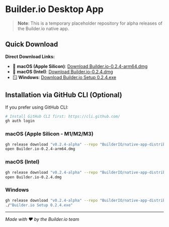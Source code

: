 # Builder.io Desktop App

> **Note**: This is a temporary placeholder repository for alpha releases of the Builder.io native app.

## Quick Download

**Direct Download Links:**
- 🍎 **macOS (Apple Silicon)**: [Download Builder.io-0.2.4-arm64.dmg](https://github.com/BuilderIO/native-app-distribution/releases/download/v0.2.4-alpha/Builder.io-0.2.4-arm64.dmg)
- 🍎 **macOS (Intel)**: [Download Builder.io-0.2.4.dmg](https://github.com/BuilderIO/native-app-distribution/releases/download/v0.2.4-alpha/Builder.io-0.2.4.dmg)  
- 🪟 **Windows**: [Download Builder.io Setup 0.2.4.exe](https://github.com/BuilderIO/native-app-distribution/releases/download/v0.2.4-alpha/Builder.io.Setup.0.2.4.exe)

## Installation via GitHub CLI (Optional)

If you prefer using GitHub CLI:

```bash
# Install GitHub CLI first: https://cli.github.com/
gh auth login
```

### macOS (Apple Silicon - M1/M2/M3)
```bash
gh release download "v0.2.4-alpha" --repo "BuilderIO/native-app-distribution" --pattern "Builder.io-0.2.4-arm64.dmg"
open Builder.io-0.2.4-arm64.dmg
```

### macOS (Intel)
```bash
gh release download "v0.2.4-alpha" --repo "BuilderIO/native-app-distribution" --pattern "Builder.io-0.2.4.dmg"
open Builder.io-0.2.4.dmg
```

### Windows  
```bash
gh release download "v0.2.4-alpha" --repo "BuilderIO/native-app-distribution" --pattern "Builder.io Setup 0.2.4.exe"
./"Builder.io Setup 0.2.4.exe"
```

---

*Made with ❤️ by the Builder.io team*
